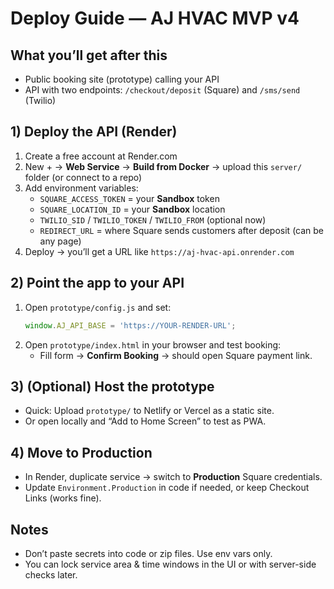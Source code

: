 # Deploy Guide — AJ HVAC MVP v4

## What you’ll get after this
- Public booking site (prototype) calling your API
- API with two endpoints: `/checkout/deposit` (Square) and `/sms/send` (Twilio)

## 1) Deploy the API (Render)
1. Create a free account at Render.com
2. New + → **Web Service** → **Build from Docker** → upload this `server/` folder (or connect to a repo)
3. Add environment variables:
   - `SQUARE_ACCESS_TOKEN` = your **Sandbox** token
   - `SQUARE_LOCATION_ID` = your **Sandbox** location
   - `TWILIO_SID` / `TWILIO_TOKEN` / `TWILIO_FROM` (optional now)
   - `REDIRECT_URL` = where Square sends customers after deposit (can be any page)
4. Deploy → you’ll get a URL like `https://aj-hvac-api.onrender.com`

## 2) Point the app to your API
1. Open `prototype/config.js` and set:
   ```js
   window.AJ_API_BASE = 'https://YOUR-RENDER-URL';
   ```
2. Open `prototype/index.html` in your browser and test booking:
   - Fill form → **Confirm Booking** → should open Square payment link.

## 3) (Optional) Host the prototype
- Quick: Upload `prototype/` to Netlify or Vercel as a static site.
- Or open locally and “Add to Home Screen” to test as PWA.

## 4) Move to Production
- In Render, duplicate service → switch to **Production** Square credentials.
- Update `Environment.Production` in code if needed, or keep Checkout Links (works fine).

## Notes
- Don’t paste secrets into code or zip files. Use env vars only.
- You can lock service area & time windows in the UI or with server-side checks later.
